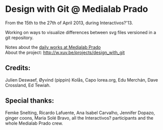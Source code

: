 Design with Git @ Medialab Prado
================================

From the 15th to the 27th of April 2013, during Interactivos?'13.

Working on ways to visualize differences between svg files versioned in a git repository.

Notes about the [daily works at Medialab Prado](http://w.xuv.be/projects/design_with_git/medialab_prado_log)  
About the project: http://w.xuv.be/projects/design_with_git 

Credits:
--------
Julien Deswaef, Øyvind (pippin) Kolås, Capo lorea.org, Edu Merchán, Dave Crossland, Ed Tewiah.

Special thanks:
---------------
Femke Snelting, Ricardo Lafuente, Ana Isabel Carvalho, Jennifer Dopazo, ginger coons, Maria Solé Bravo, all the Interactivos? participants and the whole Medialab Prado crew. 
